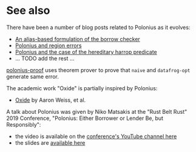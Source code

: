 # See also

There have been a number of blog posts related to Polonius as it evolves:

- [An alias-based formulation of the borrow checker](https://smallcultfollowing.com/babysteps/blog/2018/04/27/an-alias-based-formulation-of-the-borrow-checker/)
- [Polonius and region errors](https://smallcultfollowing.com/babysteps/blog/2019/01/17/polonius-and-region-errors/)
- [Polonius and the case of the hereditary harrop predicate](https://smallcultfollowing.com/babysteps/blog/2019/01/21/hereditary-harrop-region-constraints/)
- ... TODO add the rest ...

[polonius-proof](https://github.com/lengyijun/polonius-proof/) uses theorem prover to prove that `naive` and `datafrog-opt` generate same error.

The academic work "Oxide" is partially inspired by Polonius:

- [Oxide](https://aaronweiss.us/pubs/draft19-oxide.pdf) by Aaron Weiss, et al.


A talk about Polonius was given by Niko Matsakis at the "Rust Belt Rust" 2019 Conference, "Polonius: Either Borrower or Lender Be, but Responsibly":
- the video is available on the [conference's YouTube channel here](https://www.youtube.com/watch?v=_agDeiWek8w&list=PLgC1L0fKd7UkVwjVlOySfMnn80Qs5TOLb&index=5&t=0s)
- the slides are [available here](https://nikomatsakis.github.io/rust-belt-rust-2019/)
